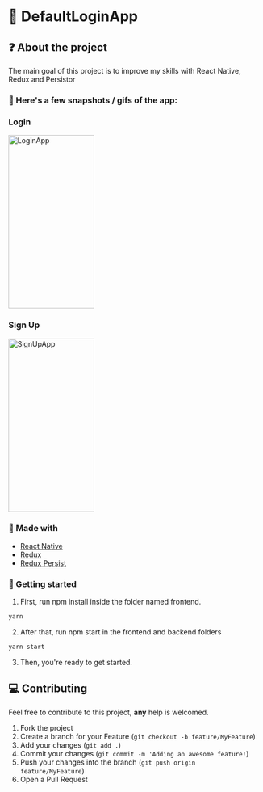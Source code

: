 # :closed_book: DefaultLoginApp

## :question: About the project

The main goal of this project is to improve my skills with React Native, Redux and Persistor
  
### :iphone: Here's a few snapshots / gifs of the app:
  
<div>
  <h3>Login</h3>
  <img src="https://i.imgur.com/cJIbxiL.gif" width=170 height=343 alt="LoginApp" />
</div>

<div>
  <h3>Sign Up</h3>
  <img src="https://i.imgur.com/BPsvVxn.gif" width=170 height=343 alt="SignUpApp" />
</div>

###  :hammer: Made with

- [React Native](https://reactnative.dev/)
- [Redux](https://redux.js.org/)
- [Redux Persist](https://github.com/rt2zz/redux-persist)

<!-- GETTING STARTED -->

### :triangular_flag_on_post: Getting started

1. First, run npm install inside the folder named frontend.

```sh
yarn
```

2. After that, run npm start in the frontend and backend folders

```sh
yarn start
```

3. Then, you're ready to get started.

## :computer: Contributing

Feel free to contribute to this project, **any** help is welcomed.

1. Fork the project
2. Create a branch for your Feature (`git checkout -b feature/MyFeature`)
3. Add your changes (`git add .`)
4. Commit your changes (`git commit -m 'Adding an awesome feature!`)
5. Push your changes into the branch (`git push origin feature/MyFeature`)
6. Open a Pull Request
